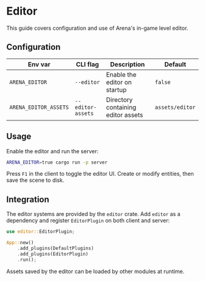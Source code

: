 # Editor

This guide covers configuration and use of Arena's in-game level editor.

## Configuration

| Env var               | CLI flag          | Description                        | Default         |
| --------------------- | ----------------- | ---------------------------------- | --------------- |
| `ARENA_EDITOR`        | `--editor`        | Enable the editor on startup       | `false`         |
| `ARENA_EDITOR_ASSETS` | `--editor-assets` | Directory containing editor assets | `assets/editor` |

## Usage

Enable the editor and run the server:

```bash
ARENA_EDITOR=true cargo run -p server
```

Press `F1` in the client to toggle the editor UI. Create or modify entities,
then save the scene to disk.

## Integration

The editor systems are provided by the `editor` crate. Add `editor` as a
dependency and register `EditorPlugin` on both client and server:

```rust
use editor::EditorPlugin;

App::new()
    .add_plugins(DefaultPlugins)
    .add_plugins(EditorPlugin)
    .run();
```

Assets saved by the editor can be loaded by other modules at runtime.
